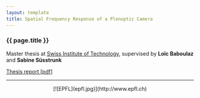 ```yaml
---
layout: template
title: Spatial Frequency Response of a Plenoptic Camera
---
```


### {{ page.title }}

Master thesis at [Swiss Institute of Technology](http://www.epfl.ch), supervised by **Loïc Baboulaz** and **Sabine Süsstrunk**


[Thesis report [pdf]](https://dl.dropboxusercontent.com/u/6168035/damienfirmenich.com/sfr_plenoptic_firmenich.pdf)

---

<center>[![EPFL](epfl.jpg)](http://www.epfl.ch)</center>
